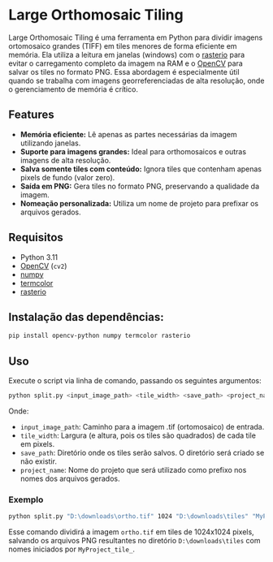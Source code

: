 # Large Orthomosaic Tiling

Large Orthomosaic Tiling é uma ferramenta em Python para dividir imagens ortomosaico grandes (TIFF) em tiles menores de forma eficiente em memória. Ela utiliza a leitura em janelas (windows) com o [rasterio](https://rasterio.readthedocs.io/) para evitar o carregamento completo da imagem na RAM e o [OpenCV](https://opencv.org/) para salvar os tiles no formato PNG. Essa abordagem é especialmente útil quando se trabalha com imagens georreferenciadas de alta resolução, onde o gerenciamento de memória é crítico.

## Features

- **Memória eficiente:** Lê apenas as partes necessárias da imagem utilizando janelas.
- **Suporte para imagens grandes:** Ideal para orthomosaicos e outras imagens de alta resolução.
- **Salva somente tiles com conteúdo:** Ignora tiles que contenham apenas pixels de fundo (valor zero).
- **Saída em PNG:** Gera tiles no formato PNG, preservando a qualidade da imagem.
- **Nomeação personalizada:** Utiliza um nome de projeto para prefixar os arquivos gerados.

## Requisitos

- Python 3.11
- [OpenCV](https://pypi.org/project/opencv-python/) (`cv2`)
- [numpy](https://pypi.org/project/numpy/)
- [termcolor](https://pypi.org/project/termcolor/)
- [rasterio](https://pypi.org/project/rasterio/)

## Instalação das dependências:

   ```bash
   pip install opencv-python numpy termcolor rasterio
   ```

## Uso

Execute o script via linha de comando, passando os seguintes argumentos:

```bash
python split.py <input_image_path> <tile_width> <save_path> <project_name>
```

Onde:

- `input_image_path`: Caminho para a imagem .tif (ortomosaico) de entrada.
- `tile_width`: Largura (e altura, pois os tiles são quadrados) de cada tile em pixels.
- `save_path`: Diretório onde os tiles serão salvos. O diretório será criado se não existir.
- `project_name`: Nome do projeto que será utilizado como prefixo nos nomes dos arquivos gerados.

### Exemplo

```bash
python split.py "D:\downloads\ortho.tif" 1024 "D:\downloads\tiles" "MyProject"
```

Esse comando dividirá a imagem `ortho.tif` em tiles de 1024x1024 pixels, salvando os arquivos PNG resultantes no diretório `D:\downloads\tiles` com nomes iniciados por `MyProject_tile_`.

